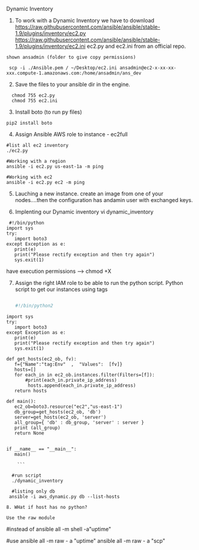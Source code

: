 Dynamic Inventory

1. To work with a Dynamic Inventory we have to download  https://raw.githubusercontent.com/ansible/ansible/stable-1.9/plugins/inventory/ec2.py
https://raw.githubusercontent.com/ansible/ansible/stable-1.9/plugins/inventory/ec2.ini ec2.py and ec2.ini from an official repo.

```
shown ansadmin (folder to give copy permissions)

 scp -i ./Ansible.pem / ~/Desktop/ec2.ini ansadmin@ec2-x-xx-xx-xxx.compute-1.amazonaws.com:/home/ansadmin/ans_dev

```

2. Save the files to your ansible dir in the engine.
  ```
    chmod 755 ec2.py
    chmod 755 ec2.ini

  ```

3. Install boto (to run py files)
  ```
  pip2 install boto

  ``` 

4. Assign Ansible AWS role to instance - ec2full
  ```
  #list all ec2 inventory
  ./ec2.py 
  
  #Working with a region
  ansible -i ec2.py us-east-1a -m ping  
  
  #Working with ec2
  ansible -i ec2.py ec2 -m ping

  ```

5. Lauching a new instance.
 create an image from one of your nodes....then the configuration has andamin user with exchanged keys.


6. Implenting our Dynamic inventory
    vi dynamic_inventory
    
```
 #!/bin/python
import sys
try:
   import boto3
except Exception as e:
   print(e)
   print("Please rectify exception and then try again")
   sys.exit(1)

```
   have execution permissions --> chmod +X 

7. Assign the right IAM role to be able to run the python script.
   Python script to get our instances using tags
    ```python
   
    #!/bin/python2
    
```
import sys
try:
   import boto3
except Exception as e:
   print(e)
   print("Please rectify exception and then try again")
   sys.exit(1)

def get_hosts(ec2_ob, fv):
   f={"Name":"tag:Env"  ,  "Values":  [fv]}
   hosts=[]
   for each_in in ec2_ob.instances.filter(Filters=[f]):
       #print(each_in.private_ip_address)
        hosts.append(each_in.private_ip_address)
   return hosts
   
def main():
   ec2_ob=boto3.resource("ec2","us-east-1")
   db_group=get_hosts(ec2_ob, 'db')
   server=get_hosts(ec2_ob, 'server')
   all_group={ 'db' : db_group, 'server' : server }
   print (all_group)
   return None


if __name__ == "__main__":
   main()
    
    ```
    
  #run script
  ./dynamic_inventory 

  #listing only db
 ansible -i aws_dynamic.py db --list-hosts

8. WHat if host has no python? 

Use the raw module

```
#instead of 
ansible all -m shell -a"uptime"

#use
ansible all -m raw - a "uptime"
ansible all -m raw - a "scp"

```






